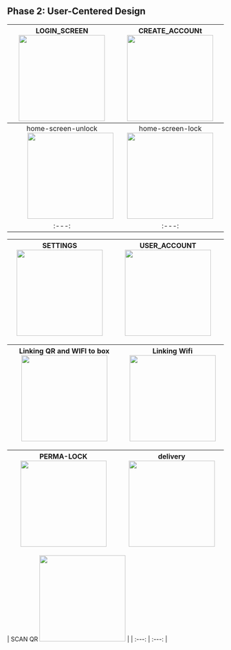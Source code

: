 ## Phase 2: User-Centered Design


| LOGIN_SCREEN <img src="https://i.imgur.com/k09lJc2.png" width="200"> | CREATE_ACCOUNt <img src="https://i.imgur.com/41yVDhA.png" width="200"> | 
| :---: | :---: |
| home-screen-unlock <img align=right src="https://i.imgur.com/a84lJD9.png" width="200"> | home-screen-lock <img src="https://i.imgur.com/Nx9mSWA.png" width="200"> |
| :---: | :---: |

| SETTINGS <img src="https://i.imgur.com/0TQUBLv.png" width="200"> | USER_ACCOUNT<img src="https://i.imgur.com/17Fc89J.png" width="200"> |
| :---: | :---: |

| Linking QR and WIFI to box <img src="https://i.imgur.com/dOxsljv.png" width="200"> |Linking Wifi <img src="https://i.imgur.com/toubNux.png" width="200"> |
| :---: | :---: |

| PERMA-LOCK <img src="https://i.imgur.com/64YWyoO.png" width="200"> | delivery <img src="https://i.imgur.com/epSPRmO.png" width="200"> |
| :---: | :---: |

| SCAN QR <img src="https://i.imgur.com/wxDaVlO.png" width="200"> |
| :---: | :---: |
